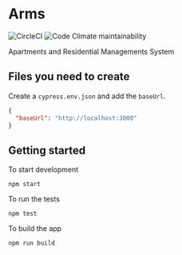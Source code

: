 # Arms

![CircleCI](https://img.shields.io/circleci/build/github/armadillo-apps/arms2.svg)
![Code Climate maintainability](https://img.shields.io/codeclimate/maintainability/armadillo-apps/arms.svg)

Apartments and Residential Managements System

## Files you need to create

Create a `cypress.env.json` and add the `baseUrl`.

```json
{
  "baseUrl": "http://localhost:3000"
}
```

## Getting started

To start development

```
npm start
```

To run the tests

```
npm test
```

To build the app

```
npm run build
```

